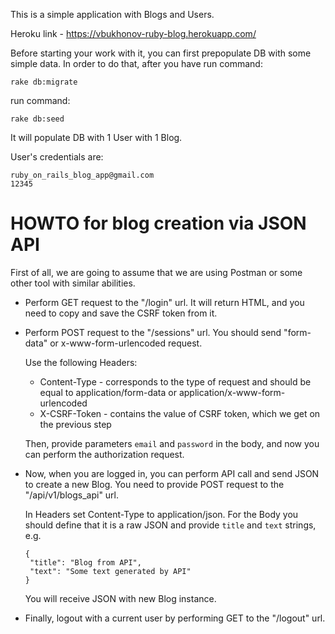 This is a simple application with Blogs and Users.

Heroku link - https://vbukhonov-ruby-blog.herokuapp.com/

Before starting your work with it, you can first prepopulate DB with some 
simple data. In order to do that, after you have run command:

```
rake db:migrate
```

run command:

```
rake db:seed
```

It will populate DB with 1 User with 1 Blog.

User's credentials are:

```
ruby_on_rails_blog_app@gmail.com
12345
```

# HOWTO for blog creation via JSON API
First of all, we are going to assume that we are using Postman or some other
 tool with similar abilities.
* Perform GET request to the "/login" url. It will return HTML, and you need
 to copy and save the CSRF token from it.
* Perform POST request to the "/sessions" url. You should send "form-data"
  or x-www-form-urlencoded request.
  
  Use the following Headers:
    * Content-Type - corresponds to the type of request and should be equal to
      application/form-data or application/x-www-form-urlencoded
    * X-CSRF-Token - contains the value of CSRF token, which we get on
      the previous step
  
  Then, provide parameters `email` and `password` in the body, and now you
   can perform the authorization request.

* Now, when you are logged in, you can perform API call and send JSON to create
  a new Blog. You need to provide POST request to the "/api/v1/blogs_api" url.
  
  In Headers set Content-Type to application/json.
  For the Body you should define that it is a raw JSON and provide
   `title` and `text` strings, e.g.
   ```
   {
   	"title": "Blog from API",
   	"text": "Some text generated by API"
   }
   ```
   You will receive JSON with new Blog instance.

* Finally, logout with a current user by performing GET to the "/logout" url.